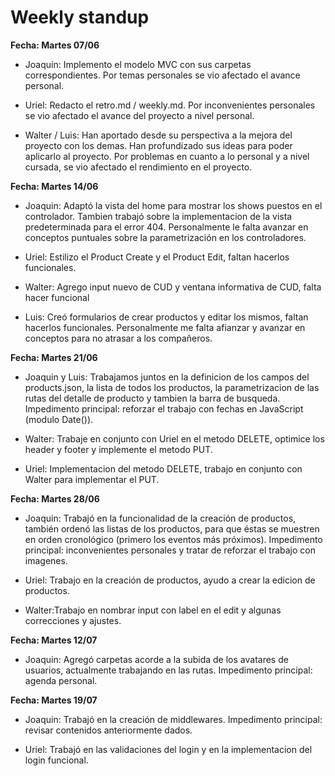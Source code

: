 # Weekly standup #

**Fecha: Martes 07/06**

* Joaquin: Implemento el modelo MVC con sus carpetas correspondientes. Por temas personales se vio afectado el avance personal.

* Uriel: Redacto el retro.md / weekly.md. Por inconvenientes personales se vio afectado el avance del proyecto a nivel personal.

* Walter / Luis: Han aportado desde su perspectiva a la mejora del proyecto con los demas. Han profundizado sus ideas para poder aplicarlo al proyecto.
Por problemas en cuanto a lo personal y a nivel cursada, se vio afectado el rendimiento en el proyecto.

**Fecha: Martes 14/06**

* Joaquin: Adaptó la vista del home para mostrar los shows puestos en el controlador. Tambien trabajó sobre la implementacion de la vista predeterminada para el error 404. Personalmente le falta avanzar en conceptos puntuales sobre la parametrización en los controladores.

* Uriel: Estilizo el Product Create y el Product Edit, faltan hacerlos funcionales.

* Walter: Agrego input nuevo de CUD y ventana informativa de CUD, falta hacer funcional 

* Luis: Creó formularios de crear productos y editar los mismos, faltan hacerlos funcionales. Personalmente me falta afianzar y avanzar en conceptos para no atrasar a los compañeros.

**Fecha: Martes 21/06**
* Joaquin y Luis: Trabajamos juntos en la definicion de los campos del products.json, la lista de todos los productos, la parametrizacion de las rutas del detalle de producto y tambien la barra de busqueda. Impedimento principal: reforzar el trabajo con fechas en JavaScript (modulo Date()).

* Walter: Trabaje en conjunto con Uriel en el metodo DELETE, optimice los header y footer y implemente el metodo PUT.

* Uriel: Implementacion del metodo DELETE, trabajo en conjunto con Walter para implementar el PUT.

**Fecha: Martes 28/06**
* Joaquin: Trabajó en la funcionalidad de la creación de productos, también ordenó las listas de los productos, para que éstas se muestren en orden cronológico (primero los eventos más próximos). Impedimento principal: inconvenientes personales y tratar de reforzar el trabajo con imagenes.

* Uriel: Trabajo en la creación de productos, ayudo a crear la edicion de productos.

* Walter:Trabajo en nombrar input con label en el edit y algunas correcciones y ajustes.

**Fecha: Martes 12/07**
* Joaquin: Agregó carpetas acorde a la subida de los avatares de usuarios, actualmente trabajando en las rutas. Impedimento principal: agenda personal.

**Fecha: Martes 19/07**
* Joaquin: Trabajó en la creación de middlewares. Impedimento principal: revisar contenidos anteriormente dados.

* Uriel: Trabajó en las validaciones del login y en la implementacion del login funcional. 
